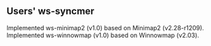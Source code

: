 ## <a name="uguide"></a>Users' ws-syncmer

Implemented ws-minimap2 (v1.0) based on Minimap2 (v2.28-r1209).
Implemented ws-winnowmap (v1.0) based on Winnowmap (v2.03).
